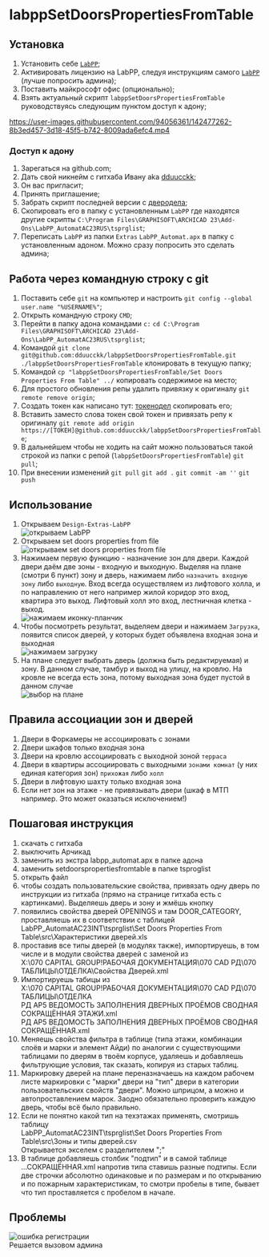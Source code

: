 # labppSetDoorsPropertiesFromTable    

## Установка    

1. Установить себе [`LabPP`](https://www.labpp.ru/labpp-automat-ru);    
2. Активировать лицензию на LabPP, следуя инструкциям самого [`LabPP`](https://www.labpp.ru/labppregru) (лучше попросить админа);    
3. Поставить майкрософт офис (опционально);    
4. Взять актуальный скрипт `labppSetDoorsPropertiesFromTable` руководствуясь следующим пунктом доступ к адону;   

https://user-images.githubusercontent.com/94056361/142477262-8b3ed457-3d18-45f5-b742-8009ada6efc4.mp4



### Доступ к адону    

1. Зарегаться на github.com;    
2. Дать свой никнейм с гитхаба Ивану aka [dduucckk](https://github.com/dduucckk);    
3. Он вас пригласит;    
4. Принять приглашение;    
5. Забрать скрипт последней версии с [дверодела](https://github.com/dduucckk/labppSetDoorsPropertiesFromTable);    
6. Скопировать его в папку с установленным `LabPP` где находятся другие скрипты `C:\Program Files\GRAPHISOFT\ARCHICAD 23\Add-Ons\LabPP_AutomatAC23RUS\tsprglist`;    
7. Переписать `LabPP` из папки `Extras` `LabPP_Automat.apx` в папку с установленным адоном. Можно сразу попросить это сделать админа;    

## Работа через командную строку с git    

1. Поставить себе `git` на компьютер и настроить `git config --global user.name "%USERNAME%"`;    
2. Открыть командную строку `CMD`;    
3. Перейти в папку адона командами `c:`  `cd C:\Program Files\GRAPHISOFT\ARCHICAD 23\Add-Ons\LabPP_AutomatAC23RUS\tsprglist`;    
4. Командой `git clone git@github.com:dduucckk/labppSetDoorsPropertiesFromTable.git ./labppSetDoorsPropertiesFromTable` клонировать в текущую папку;    
5. Командой `cp "labppSetDoorsPropertiesFromTable/Set Doors Properties From Table" ../` копировать содержимое на место;    
6. Для простого обновления репы удалить привязку к оригиналу `git remote remove origin`;    
7. Создать токен как написано тут: [токенодел](https://docs.github.com/en/authentication/keeping-your-account-and-data-secure/creating-a-personal-access-token) скопировать его;     
8. Вставить заместо слова токен свой токен и привязать репу к оригиналу `git remote add origin https://[ТОКЕН]@github.com:dduucckk/labppSetDoorsPropertiesFromTable`;    
9. В дальнейшем чтобы не ходить на сайт можно пользоваться такой строкой из папки с репой (`labppSetDoorsPropertiesFromTable`) `git pull`;    
10. При внесении изменений `git pull` `git add .` `git commit -am ''` `git push`

## Использование    

1.    Открываем `Design-Extras-LabPP`    
![открываем LabPP](images/02.png)    
2.    Открываем set doors properties from file    
![открываем set doors properties from file](images/03.png)    
3.    Нажимаем первую функцию - назначение зон для двери. Каждой двери даём две зоны - входную и выходную. Выделяя на плане (смотри 6 пункт) зону и дверь, нажимаем либо `назначить входную зону` либо `выходную`. Вход всегда осуществляем из лифтового холла, и по направлению от него например жилой коридор это вход, квартира это выход. Лифтовый холл это вход, лестничная клетка - выход.    
![нажимаем иконку-планчик](images/04.png)    
5.    Чтобы посмотреть результат, выделяем двери и нажимаем `Загрузка`, появится список дверей, у которых будет объявлена входная зона и выходная    
![нажимаем загрузку](images/05.png)    
7.    На плане следует выбрать дверь (должна быть редактируемая) и зону. В данном случае, тамбур и выход на улицу, на кровлю. На кровле не всегда есть зона, потому выходная зона будет пустой в данном случае    
![выбор на плане](images/06.png)    

## Правила ассоциации зон и дверей    

1. Двери в Форкамеры не ассоциировать с зонами    
2. Двери шкафов только входная зона    
3. Двери на кровлю ассоциировать с выходной зоной `терраса`    
4. Двери в квартиры ассоциировать с выходными `зонами комнат` (у них единая категория зон) `прихожая` либо `холл`    
5. Двери в лифтовую шахту только входная зона    
6. Если нет зон на этаже - не привязывать двери (шкаф в МТП например. Это может оказаться исключением!)    

## Пошаговая инструкция    

1. скачать с гитхаба    
2. выключить Арчикад    
3. заменить из экстра labpp_automat.apx в папке адона    
4. заменить setdoorspropertiesfromtable в папке tsproglist    
5. открыть файл    
6. чтобы создать пользовательские свойства, привязать одну дверь по инструкции из гитхаба (прямо на странице гитхаба есть с картинками). Выделяешь дверь и зону и жмёшь кнопку    
7. появились свойства дверей OPENINGS и там DOOR_CATEGORY, проставляешь их в соответствии с таблицей LabPP_AutomatAC23INT\tsprglist\Set Doors Properties From Table\src\Характеристики дверей.xls    
8. проставив все типы дверей (в модулях также), импортируешь, в том числе и в модули свойства дверей с заменой из    
X:\070 CAPITAL GROUP\!РАБОЧАЯ ДОКУМЕНТАЦИЯ\070 CAD РД\070 ТАБЛИЦЫ\ОТДЕЛКА\Свойства Дверей.xml    
9. Импортируешь табицы из    
X:\070 CAPITAL GROUP\!РАБОЧАЯ ДОКУМЕНТАЦИЯ\070 CAD РД\070 ТАБЛИЦЫ\ОТДЕЛКА    
РД АР5 ВЕДОМОСТЬ ЗАПОЛНЕНИЯ ДВЕРНЫХ ПРОЁМОВ СВОДНАЯ СОКРАЩЁННАЯ ЭТАЖИ.xml    
РД АР5 ВЕДОМОСТЬ ЗАПОЛНЕНИЯ ДВЕРНЫХ ПРОЁМОВ СВОДНАЯ СОКРАЩЁННАЯ.xml    
10. Меняешь свойства фильтра в таблице (типа этажи, комбинации слоёв и марки и элемент Айди) по аналогии с существующими таблицами по дверям в твоём корпусе, удаляешь и добавляешь фильтрующие условия, так сказать, копируя из старых таблиц.    
11. Маркировку дверей на плане переназначаешь на каждом рабочем листе маркировки с "марки" двери на "тип" двери в категории пользовательских свойств "двери". Можно шприцом, а можно и автопроставлением марок. Заодно обязательно проверить каждую дверь, чтобы всё было правильно.    
12. Если не понятно какой тип на техэтажах применять, смотришь таблицу    
LabPP_AutomatAC23INT\tsprglist\Set Doors Properties From Table\src\Зоны и типы дверей.csv    
Открывается экселем с разделителем ";"    
13. В таблице добавляешь столбик "подтип" и в самой таблице ...СОКРАЩЁННАЯ.xml напротив типа ставишь разные подтипы. Если две строчки абсолютно одинаковые и по размерам и по открыванию и по пожарным характеристикам, то смотри пробелы в типе, бывает что тип проставляется с пробелом в начале.    

## Проблемы    

![ошибка регистрации](images/01.png)    
Решается вызовом админа    
